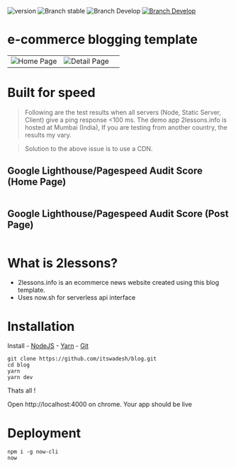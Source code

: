 ![version](https://img.shields.io/badge/node-v12.x-blue.svg)
![Branch stable](https://img.shields.io/badge/stable%20branch-master-blue.svg)
![Branch Develop](https://img.shields.io/badge/dev%20branch-dev-blue.svg)
<a href="https://codenx.slack.com" target="blank">![Branch Develop](https://img.shields.io/badge/community%20chat-slack-FF1493.svg)</a>

# e-commerce blogging template

|                                                                                                  |                                                                                                      |     |
| ------------------------------------------------------------------------------------------------ | ---------------------------------------------------------------------------------------------------- | --- |
| ![Home Page](https://github.com/itswadesh/blog/blob/master/static/screenshots/home.png?raw=true) | ![Detail Page](https://github.com/itswadesh/blog/blob/master/static/screenshots/detail.png?raw=true) |     |  |

# Built for speed

> Following are the test results when all servers (Node, Static Server, Client) give a ping response <100 ms. The demo app 2lessons.info is hosted at Mumbai (India), If you are testing from another country, the results my vary.

> Solution to the above issue is to use a CDN.

## Google Lighthouse/Pagespeed Audit Score (Home Page)

  <img src="https://github.com/itswadesh/blog/blob/master/static/screenshots/home.jpg?raw=true" alt />
  
  ## Google Lighthouse/Pagespeed Audit Score (Post Page)
  <img src="https://github.com/itswadesh/blog/blob/master/static/screenshots/detail.jpg?raw=true" alt />

# What is 2lessons?

- 2lessons.info is an ecommerce news website created using this blog template.
- Uses now.sh for serverless api interface

# Installation

Install - [NodeJS](https://nodejs.org/en/) - [Yarn](https://yarnpkg.com/en/) - [Git](https://git-scm.com/)

```
git clone https://github.com/itswadesh/blog.git
cd blog
yarn
yarn dev
```

Thats all !

Open http://localhost:4000 on chrome. Your app should be live

# Deployment

```
npm i -g now-cli
now
```
